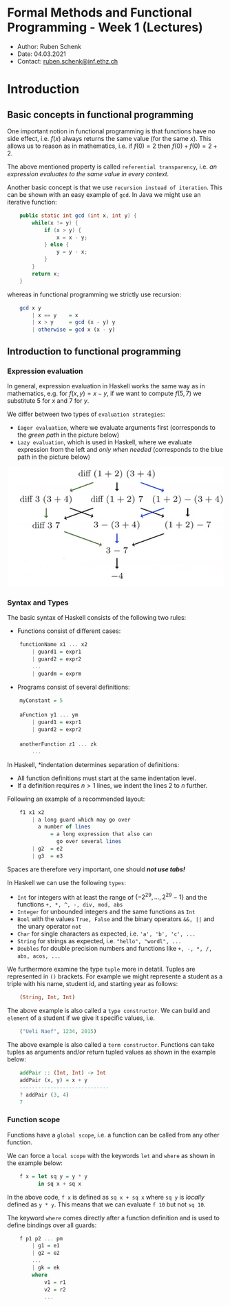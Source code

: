 # Formal Methods and Functional Programming - Week 1 (Lectures)
- Author: Ruben Schenk
- Date: 04.03.2021
- Contact: ruben.schenk@inf.ethz.ch

# Introduction
## Basic concepts in functional programming
One important notion in functional programming is that functions have no side effect, i.e. $f(x)$ always returns the same value (for the same $x$). This allows us to reason as in mathematics, i.e. if $f(0) = 2$ then $f(0) + f(0) = 2 + 2$.

The above mentioned property is called `referential transparency`, i.e. *an expression evaluates to the same value in every context.*

Another basic concept is that we use `recursion instead of iteration`. This can be shown with an easy example of `gcd`. In Java we might use an iterative function:

```java
    public static int gcd (int x, int y) {
        while(x != y) {
            if (x > y) {
                x = x - y;
            } else {
                y = y - x;
            }
        }
        return x;
    }
```

whereas in functional programming we strictly use recursion:

```haskell
    gcd x y
        | x == y    = x
        | x > y     = gcd (x - y) y
        | otherwise = gcd x (x - y)
```

## Introduction to functional programming
### Expression evaluation
In general, expression evaluation in Haskell works the same way as in mathematics, e.g. for $f(x, y) = x-y$, if we want to compute $f(5, 7)$ we substitute $5$ for $x$ and $7$ for $y$.

We differ between two types of `evaluation strategies`:
- `Eager evaluation`, where we evaluate arguments first (corresponds to the *green path* in the picture below)
- `Lazy evaluation`, which is used in Haskell, where we evaluate expression from the left and *only when needed* (corresponds to the blue path in the picture below)

<img src="./Figures/FMFP_FIG_1-1.png" width="750px" />

### Syntax and Types
The basic syntax of Haskell consists of the following two rules:
- Functions consist of different cases:

```haskell
    functionName x1 ... x2
        | guard1 = expr1
        | guard2 = expr2
        ...
        | guardm = exprm
```

- Programs consist of several definitions:

```haskell
    myConstant = 5

    aFunction y1 ... ym
        | guard1 = expr1
        | guard2 = expr2

    anotherFunction z1 ... zk
        ...
```

In Haskell, *indentation determines separation of definitions:
- All function definitions must start at the same indentation level.
- If a definition requires $n > 1$ lines, we indent the lines $2$ to $n$ further.

Following an example of a recommended layout:

```haskell
    f1 x1 x2
        | a long guard which may go over
          a number of lines
              = a long expression that also can
                go over several lines
        | g2  = e2
        | g3  = e3
```

Spaces are therefore very important, one should ***not use tabs!***

In Haskell we can use the following `types`:
- `Int` for integers with at least the range of $\{-2^{29},..., \, 2^{29}-1\}$ and the functions `+, *, ^, -, div, mod, abs`
- `Integer` for unbounded integers and the same functions as `Int`
- `Bool` with the values `True, False` and the binary operators `&&, ||` and the unary operator `not`
- `Char` for single characters as expected, i.e. `'a', 'b', 'c', ...`
- `String` for strings as expected, i.e. `"hello", "wordl", ...`
- `Doubles` for double precision numbers and functions like `+, -, *, /, abs, acos, ...`

We furthermore examine the type `tuple` more in detatil. Tuples are represented in `()` brackets. For example we might represente a student as a triple with his name, student id, and starting year as follows:

```haskell
    (String, Int, Int)
```

The above example is also called a `type constructor`. We can build and `element` of a student if we give it specific values, i.e.

```haskell
    ("Ueli Naef", 1234, 2015)
```

The above example is also called a `term constructor`. Functions can take tuples as arguments and/or return tupled values as shown in the example below:

```haskell
    addPair :: (Int, Int) -> Int
    addPair (x, y) = x + y
    -----------------------------
    ? addPair (3, 4)
    7
```

### Function scope
Functions have a `global scope`, i.e. a function can be called from any other function.

We can force a `local scope` with the keywords `let` and `where` as shown in the example below:

```haskell
    f x = let sq y = y * y
          in sq x + sq x
```

In the above code, `f x` is defined as `sq x + sq x` where `sq y` is *locally* defined as `y * y`.  This means that we can evaluate `f 10` but not `sq 10`.

The keyword `where` comes directly after a function definition and is used to define bindings over all guards:

```haskell
    f p1 p2 ... pm
        | g1 = e1
        | g2 = e2
        ...
        | gk = ek
        where
            v1 = r1
            v2 = r2
            ...
```